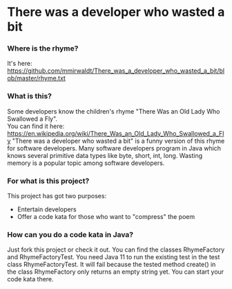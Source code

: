# There was a developer who wasted a bit

### Where is the rhyme?

It's here: https://github.com/mmirwaldt/There_was_a_developer_who_wasted_a_bit/blob/master/rhyme.txt

### What is this?

Some developers know the children's rhyme "There Was an Old Lady Who Swallowed a Fly". <br/>
You can find it here: https://en.wikipedia.org/wiki/There_Was_an_Old_Lady_Who_Swallowed_a_Fly
"There was a developer who wasted a bit" is a funny version of this rhyme for software developers. Many software
developers program in Java which knows several primitive data types like byte, short, int, long. Wasting memory is a
popular topic among software developers.

### For what is this project?

This project has got two purposes:

* Entertain developers
* Offer a code kata for those who want to "compress" the poem

### How can you do a code kata in Java?

Just fork this project or check it out. You can find the classes RhymeFactory and RhymeFactoryTest. You need Java 11 to
run the existing test in the test class RhymeFactoryTest. It will fail because the tested method create() in the class
RhymeFactory only returns an empty string yet. You can start your code kata there.